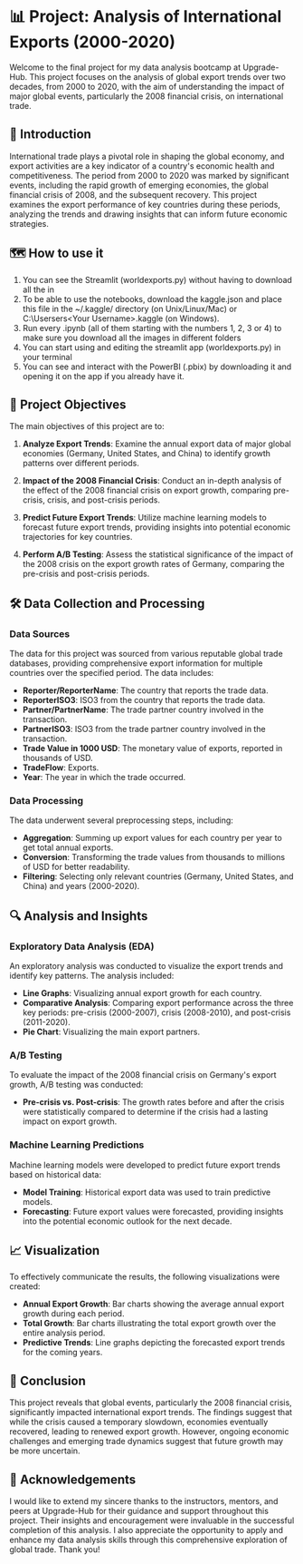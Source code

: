 # 📊 Project: Analysis of International Exports (2000-2020)

Welcome to the final project for my data analysis bootcamp at Upgrade-Hub. This project focuses on the analysis of global export trends over two decades, from 2000 to 2020, with the aim of understanding the impact of major global events, particularly the 2008 financial crisis, on international trade.

## 📌 Introduction

International trade plays a pivotal role in shaping the global economy, and export activities are a key indicator of a country's economic health and competitiveness. The period from 2000 to 2020 was marked by significant events, including the rapid growth of emerging economies, the global financial crisis of 2008, and the subsequent recovery. This project examines the export performance of key countries during these periods, analyzing the trends and drawing insights that can inform future economic strategies.


## :world_map: How to use it

1. You can see the Streamlit (worldexports.py) without having to download all the in 
2. To be able to use the notebooks, download the kaggle.json and place this file in the ~/.kaggle/ directory (on Unix/Linux/Mac) or C:\Usersers\<Your Username>\.kaggle (on Windows).
3. Run every .ipynb (all of them starting with the numbers 1, 2, 3 or 4) to make sure you download all the images in different folders
4. You can start using and editing the streamlit app (worldexports.py) in your terminal
5. You can see and interact with the PowerBI (.pbix) by downloading it and opening it on the app if you already have it.


## 🎯 Project Objectives

The main objectives of this project are to:

1. **Analyze Export Trends**: Examine the annual export data of major global economies (Germany, United States, and China) to identify growth patterns over different periods.
   
2. **Impact of the 2008 Financial Crisis**: Conduct an in-depth analysis of the effect of the 2008 financial crisis on export growth, comparing pre-crisis, crisis, and post-crisis periods.
   
3. **Predict Future Export Trends**: Utilize machine learning models to forecast future export trends, providing insights into potential economic trajectories for key countries.

4. **Perform A/B Testing**: Assess the statistical significance of the impact of the 2008 crisis on the export growth rates of Germany, comparing the pre-crisis and post-crisis periods.

## 🛠️ Data Collection and Processing

### Data Sources

The data for this project was sourced from various reputable global trade databases, providing comprehensive export information for multiple countries over the specified period. The data includes:

- **Reporter/ReporterName**: The country that reports the trade data.
- **ReporterISO3**: ISO3 from the country that reports the trade data.
- **Partner/PartnerName**: The trade partner country involved in the transaction.
- **PartnerISO3**: ISO3 from the trade partner country involved in the transaction.
- **Trade Value in 1000 USD**: The monetary value of exports, reported in thousands of USD.
- **TradeFlow**: Exports.
- **Year**: The year in which the trade occurred.

### Data Processing

The data underwent several preprocessing steps, including:

- **Aggregation**: Summing up export values for each country per year to get total annual exports.
- **Conversion**: Transforming the trade values from thousands to millions of USD for better readability.
- **Filtering**: Selecting only relevant countries (Germany, United States, and China) and years (2000-2020).

## 🔍 Analysis and Insights

### Exploratory Data Analysis (EDA)

An exploratory analysis was conducted to visualize the export trends and identify key patterns. The analysis included:

- **Line Graphs**: Visualizing annual export growth for each country.
- **Comparative Analysis**: Comparing export performance across the three key periods: pre-crisis (2000-2007), crisis (2008-2010), and post-crisis (2011-2020).
- **Pie Chart**: Visualizing the main export partners.

### A/B Testing

To evaluate the impact of the 2008 financial crisis on Germany's export growth, A/B testing was conducted:

- **Pre-crisis vs. Post-crisis**: The growth rates before and after the crisis were statistically compared to determine if the crisis had a lasting impact on export growth.

### Machine Learning Predictions

Machine learning models were developed to predict future export trends based on historical data:

- **Model Training**: Historical export data was used to train predictive models.
- **Forecasting**: Future export values were forecasted, providing insights into the potential economic outlook for the next decade.

## 📈 Visualization

To effectively communicate the results, the following visualizations were created:

- **Annual Export Growth**: Bar charts showing the average annual export growth during each period.
- **Total Growth**: Bar charts illustrating the total export growth over the entire analysis period.
- **Predictive Trends**: Line graphs depicting the forecasted export trends for the coming years.

## 📅 Conclusion

This project reveals that global events, particularly the 2008 financial crisis, significantly impacted international export trends. The findings suggest that while the crisis caused a temporary slowdown, economies eventually recovered, leading to renewed export growth. However, ongoing economic challenges and emerging trade dynamics suggest that future growth may be more uncertain.

## 💬 Acknowledgements

I would like to extend my sincere thanks to the instructors, mentors, and peers at Upgrade-Hub for their guidance and support throughout this project. Their insights and encouragement were invaluable in the successful completion of this analysis. I also appreciate the opportunity to apply and enhance my data analysis skills through this comprehensive exploration of global trade. Thank you!
